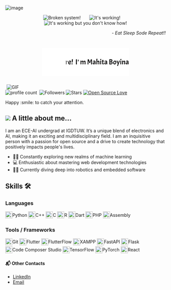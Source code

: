 ![image](https://github.com/mahita2104/mahita2104/assets/117190638/122fc5fa-850e-4ef1-9bd2-058bfd724846)<div align="center">
  <img src="https://raw.githubusercontent.com/Tarikul-Islam-Anik/Animated-Fluent-Emojis/master/Emojis/Smilies/Face%20with%20Spiral%20Eyes.png" width="10%" alt="Broken system!"/>
  &nbsp;&nbsp;&nbsp;&nbsp;&nbsp;
  <img src="https://raw.githubusercontent.com/Tarikul-Islam-Anik/Animated-Fluent-Emojis/master/Emojis/Smilies/Relieved%20Face.png" width="10%" alt="It's working!"/>
  &nbsp;&nbsp;&nbsp;&nbsp;&nbsp;
  <img src="https://raw.githubusercontent.com/Tarikul-Islam-Anik/Animated-Fluent-Emojis/master/Emojis/Smilies/Astonished%20Face.png" width="10%" alt="It's working but you don't know how!"/>


<div align="right">
  <i> - Eat Sleep Sode Repeat!!</i>
</div>
<h1> 
  <img src="https://github.com/mahita2104/mahita2104/blob/main/name.gif" 👋/> 
</h1>
</div>
<img align="right" alt="GIF" src="https://github.com/SP-XD/SP-XD/blob/main/images/dev-working_rounded.gif?raw=true" width="500"/>

![profile count](https://komarev.com/ghpvc/?username=mahita2104&color=red)&nbsp;
![Followers](https://img.shields.io/github/followers/mahita2104?style=social)
![Stars](https://img.shields.io/github/stars/mahita2104?style=social)
[![Open Source Love](https://badges.frapsoft.com/os/v1/open-source.svg?v=102)](https://github.com/ellerbrock/open-source-badge/)
</div>
Happy :smile: to catch your attention.

## <img src="https://media.giphy.com/media/VgCDAzcKvsR6OM0uWg/giphy.gif" width="50"> A little  about me...  
I am an ECE-AI undergrad at IGDTUW. It’s a unique blend of electronics and AI, making it an exciting and multidisciplinary field. I am an inquisitive person with a passion for open source and a drive to create technology that positively impacts people's lives.

- 🤖🧠 Constantly exploring new realms of machine learning
- 💻 Enthusiastic about mastering web development technologies
- 🤖🔧 Currently diving deep into robotics and embedded software

## Skills 🛠️

### Languages
<div style="display: inline-flex; align-items: center;">
    <img src="https://img.icons8.com/color/48/000000/python.png" width="22" height="22" style="vertical-align: text-bottom;"> Python 
</div>
<div style="display: inline-flex; align-items: center;">
    <img src="https://img.icons8.com/color/48/000000/c-plus-plus-logo.png" width="22" height="22" style="vertical-align: text-bottom;"> C++ 
</div>
<div style="display: inline-flex; align-items: center;">
    <img src="https://img.icons8.com/color/48/000000/c-programming.png" width="22" height="22" style="vertical-align: text-bottom;"> C 
</div>
<div style="display: inline-flex; align-items: center;">
    <img src="https://img.icons8.com/color/48/000000/r.png" width="22" height="22" style="vertical-align: text-bottom;"> R 
</div>
<div style="display: inline-flex; align-items: center;">
    <img src="https://img.icons8.com/color/48/000000/dart.png" width="22" height="22" style="vertical-align: text-bottom;"> Dart 
</div>
<div style="display: inline-flex; align-items: center;">
    <img src="https://img.icons8.com/color/48/000000/php.png" width="22" height="22" style="vertical-align: text-bottom;"> PHP 
</div>
<div style="display: inline-flex; align-items: center;">
    <img src="https://img.icons8.com/color/48/000000/assembly.png" width="22" height="22" style="vertical-align: text-bottom;"> Assembly
</div>

### Tools / Frameworks
<div style="display: inline-flex; align-items: center;">
    <img src="https://img.icons8.com/color/48/000000/git.png" width="22" height="22" style="vertical-align: text-bottom;"> Git 
</div>
<div style="display: inline-flex; align-items: center;">
    <img src="https://img.icons8.com/color/48/000000/flutter.png" width="22" height="22" style="vertical-align: text-bottom;"> Flutter 
</div>
<div style="display: inline-flex; align-items: center;">
    <img src="https://img.icons8.com/color/48/000000/flutter.png" width="22" height="22" style="vertical-align: text-bottom;"> FlutterFlow 
</div>
<div style="display: inline-flex; align-items: center;">
    <img src="https://cdn2.iconfinder.com/data/icons/pack1-baco-flurry-icons-style/512/XAMPP.png" width="22" height="22" style="vertical-align: text-bottom;"> XAMPP 
</div>
<div style="display: inline-flex; align-items: center;">
    <img src="https://img.icons8.com/dusk/48/000000/api-settings.png" width="22" height="22" style="vertical-align: text-bottom;"> FastAPI 
</div>
<div style="display: inline-flex; align-items: center;">
    <img src="https://img.icons8.com/ios-filled/50/000000/flask.png" width="22" height="22" style="vertical-align: text-bottom;"> Flask 
</div>
<div style="display: inline-flex; align-items: center;">
    <img src="https://www.ti.com/diagrams/ccstudio_ccs_256.jpg" width="22" height="22" style="vertical-align: text-bottom;"> Code Composer Studio 
</div>
<div style="display: inline-flex; align-items: center;">
    <img src="https://img.icons8.com/color/48/000000/tensorflow.png" width="22" height="22" style="vertical-align: text-bottom;"> TensorFlow 
</div>
<div style="display: inline-flex; align-items: center;">
    <img src="https://img.icons8.com/?size=100&id=jH4BpkMnRrU5&format=png&color=000000" width="22" height="22" style="vertical-align: text-bottom;"> PyTorch 
</div>
<div style="display: inline-flex; align-items: center;">
    <img src="https://img.icons8.com/color/48/000000/react-native.png" width="22" height="22" style="vertical-align: text-bottom;"> React
</div>


#### 📬 Other Contacts
- [LinkedIn](https://www.linkedin.com/in/ashita-boyina-b99ba9153/)
- [Email](cOde.A4sh@gmail.com)
